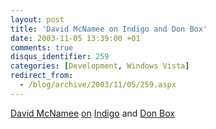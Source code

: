 ```yaml
---
layout: post
title: 'David McNamee on Indigo and Don Box'
date: 2003-11-05 13:39:00 +01
comments: true
disqus_identifier: 259
categories: [Development, Windows Vista]
redirect_from:
  - /blog/archive/2003/11/05/259.aspx
---
```


[David McNamee](http://www.davidmcnamee.com/) [on](http://www.davidmcnamee.com/permalink.aspx/95994ff4-18d3-432e-b01d-2224432e21b5) [Indigo](http://msdn.microsoft.com/Longhorn/understanding/pillars/Indigo/) and [Don Box](http://www.gotdotnet.com/team/dbox/)

